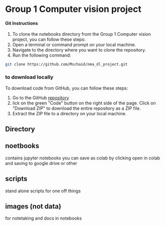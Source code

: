 # Group 1 Computer vision project

#### Git Instructions

1. To clone the notebooks directory from the Group 1 Computer vision project, you can follow these steps:
2. Open a terminal or command prompt on your local machine.
3. Navigate to the directory where you want to clone the repository.
4. Run the following command: 
```bash
git clone https://github.com/Mschaid/nma_dl_project.git
```

### to download locally

To download code from GitHub, you can follow these steps:

1. Go to the GitHub [repository](https://github.com/Mschaid/nma_dl_project.git)
2. lick on the green "Code" button on the right side of the page.
Click on "Download ZIP" to download the entire repository as a ZIP file.
1. Extract the ZIP file to a directory on your local machine.



## Directory 

## noetbooks 
contains jupyter notebooks
you can save as colab by clicking open in colab and saving to google drive or other

## scripts
stand alone scripts for one off things 

## images (not data)
for notetaking and docs in notebooks
